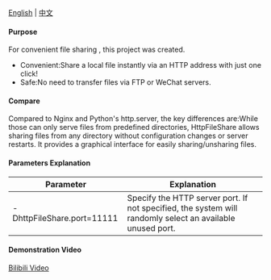 [English](README.md) | [中文](README_zh.md)

#### Purpose

For convenient file sharing , this project was created.

* Convenient:Share a local file instantly via an HTTP address with just one click!
* Safe:No need to transfer files via FTP or WeChat servers.

#### Compare

Compared to Nginx and Python's http.server, the key differences are:While those can only serve files from predefined directories, HttpFileShare allows sharing files from any directory without configuration changes or server restarts.
It provides a graphical interface for easily sharing/unsharing files.

#### Parameters Explanation

| Parameter                  | Explanation                                                                                               |
|----------------------------|-----------------------------------------------------------------------------------------------------------|
| -DhttpFileShare.port=11111 | Specify the HTTP server port. If not specified, the system will randomly select an available unused port. |

#### Demonstration Video

[Bilibili Video](https://www.bilibili.com/video/BV1XHTezDEDC/)